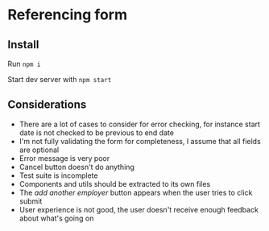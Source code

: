 # Referencing form 

## Install

Run `npm i`  

Start dev server with `npm start`  


## Considerations

- There are a lot of cases to consider for error checking, for instance start date is not checked to be previous to end date
- I'm not fully validating the form for completeness, I assume that all fields are optional
- Error message is very poor
- Cancel button doesn't do anything
- Test suite is incomplete
- Components and utils should be extracted to its own files
- The _add another employer_ button appears when the user tries to click submit
- User experience is not good, the user doesn't receive enough feedback about what's going on
